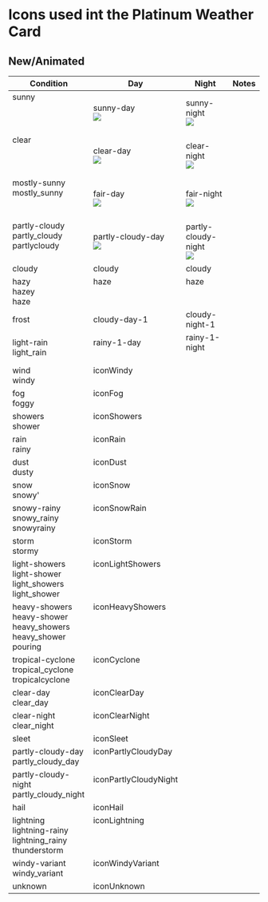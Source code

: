 # Icons used int the Platinum Weather Card

## New/Animated

| Condition                                                                 | Day                                                                                                                                | Night                                                                                                                                  | Notes |
| ------------------------------------------------------------------------- | ---------------------------------------------------------------------------------------------------------------------------------- | -------------------------------------------------------------------------------------------------------------------------------------- | ----- |
| sunny<br><br><br>&nbsp;                                                   | sunny-day<br>![](https://raw.githubusercontent.com/Makin-Things/platinum-weather-card/master/dist/a-sunny-day.svg)                 | sunny-night<br>![](https://raw.githubusercontent.com/Makin-Things/platinum-weather-card/master/dist/a-night-day.svg)                   |
| clear<br><br><br>&nbsp;                                                   | clear-day<br>![](https://raw.githubusercontent.com/Makin-Things/platinum-weather-card/master/dist/a-clear-day.svg)                 | clear-night<br>![](https://raw.githubusercontent.com/Makin-Things/platinum-weather-card/master/dist/a-clear-night.svg)                 |
| mostly-sunny<br>mostly_sunny<br><br>&nbsp;                                | fair-day<br>![](https://raw.githubusercontent.com/Makin-Things/platinum-weather-card/master/dist/a-fair-day.svg)                   | fair-night<br>![](https://raw.githubusercontent.com/Makin-Things/platinum-weather-card/master/dist/a-fair-night.svg)                   |
| partly-cloudy<br>partly_cloudy<br>partlycloudy<br>&nbsp;                  | partly-cloudy-day<br>![](https://raw.githubusercontent.com/Makin-Things/platinum-weather-card/master/dist/a-partly-cloudy-day.svg) | partly-cloudy-night<br>![](https://raw.githubusercontent.com/Makin-Things/platinum-weather-card/master/dist/a-partly-cloudy-night.svg) |
| cloudy                                                                    | cloudy                                                                                                                             | cloudy                                                                                                                                 |
| hazy<br>hazey<br>haze                                                     | haze<br><br>&nbsp;                                                                                                                 | haze<br><br>&nbsp;                                                                                                                     |
| frost                                                                     | cloudy-day-1                                                                                                                       | cloudy-night-1                                                                                                                         |
| light-rain<br>light_rain                                                  | rainy-1-day<br>&nbsp;                                                                                                              | rainy-1-night<br>&nbsp;                                                                                                                |
| wind<br>windy                                                             | iconWindy<br>&nbsp;                                                                                                                |
| fog<br>foggy                                                              | iconFog<br>&nbsp;                                                                                                                  |
| showers<br>shower                                                         | iconShowers<br>&nbsp;                                                                                                              |
| rain<br>rainy                                                             | iconRain<br>&nbsp;                                                                                                                 |
| dust<br>dusty                                                             | iconDust<br>&nbsp;                                                                                                                 |
| snow<br>snowy'                                                            | iconSnow<br>&nbsp;                                                                                                                 |
| snowy-rainy<br>snowy_rainy<br>snowyrainy                                  | iconSnowRain<br><br>&nbsp;                                                                                                         |
| storm<br>stormy                                                           | iconStorm<br>&nbsp;                                                                                                                |
| light-showers<br>light-shower<br>light_showers<br>light_shower            | iconLightShowers<br><br><br>&nbsp;                                                                                                 |
| heavy-showers<br>heavy-shower<br>heavy_showers<br>heavy_shower<br>pouring | iconHeavyShowers<br><br><br><br>&nbsp;                                                                                             |
| tropical-cyclone<br>tropical_cyclone<br>tropicalcyclone                   | iconCyclone<br><br>&nbsp;                                                                                                          |
| clear-day<br>clear_day                                                    | iconClearDay<br>&nbsp;                                                                                                             |
| clear-night<br>clear_night                                                | iconClearNight<br>&nbsp;                                                                                                           |
| sleet                                                                     | iconSleet                                                                                                                          |
| partly-cloudy-day<br>partly_cloudy_day                                    | iconPartlyCloudyDay<br>&nbsp;                                                                                                      |
| partly-cloudy-night<br>partly_cloudy_night                                | iconPartlyCloudyNight<br>&nbsp;                                                                                                    |
| hail                                                                      | iconHail                                                                                                                           |
| lightning<br>lightning-rainy<br>lightning_rainy<br>thunderstorm           | iconLightning<br><br><br>&nbsp;                                                                                                    |
| windy-variant<br>windy_variant                                            | iconWindyVariant<br>&nbsp;                                                                                                         |
| unknown                                                                   | iconUnknown                                                                                                                        |
